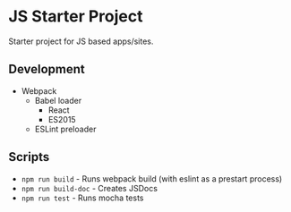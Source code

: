 # JS Starter Project
Starter project for JS based apps/sites.

## Development
- Webpack
  - Babel loader
    - React 
    - ES2015
  - ESLint preloader

## Scripts
- `npm run build` - Runs webpack build (with eslint as a prestart process)
- `npm run build-doc` - Creates JSDocs
- `npm run test` - Runs mocha tests
